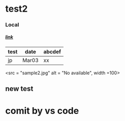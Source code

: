 # test2
### Local
##### [link](https://www.google.com)
|test|date|abcdef| 
 |--|--|--| 
 |jp|Mar03|xx| 
<src = "sample2.jpg" alt = "No available", width =100>
 ## new test 
 # comit by vs code
 

